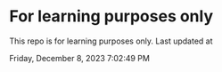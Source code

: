 # For learning purposes only
This repo is for learning purposes only.
Last updated at

Friday, December 8, 2023 7:02:49 PM

